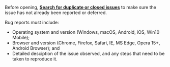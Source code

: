 Before opening, **[Search for duplicate or closed issues](https://github.com/WTW-IM/bda-des-sys/issues?utf8=%E2%9C%93&q=is%3Aissue)** to make sure the issue has not already been reported or deferred.
<!-- - Read the [contributing guidelines](https://github.com/WTW-IM/bda-des-sys/blob/master/.github/CONTRIBUTING.md) -->

Bug reports must include:

- Operating system and version (Windows, macOS, Android, iOS, Win10 Mobile);
- Browser and version (Chrome, Firefox, Safari, IE, MS Edge, Opera 15+, Android Browser); and
- Detailed desciption of the issue observed, and any steps that need to be taken to reproduce it.
<!-- - [Reduced test case](https://css-tricks.com/reduced-test-cases/) and suggested fix using [CodePen](https://codepen.io/). -->
